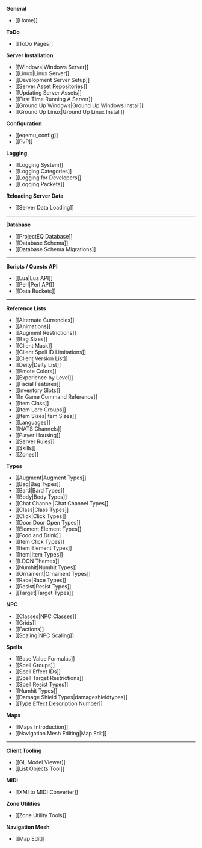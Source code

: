 **General**
* [[Home]]

**ToDo**
* [[ToDo Pages]]

**Server Installation**
* [[Windows|Windows Server]]
* [[Linux|Linux Server]]
* [[Development Server Setup]]
* [[Server Asset Repositories]]
* [[Updating Server Assets]]
* [[First Time Running A Server]]
* [[Ground Up Windows|Ground Up Windows Install]]
* [[Ground Up Linux|Ground Up Linux Install]]

**Configuration**
* [[eqemu_config]]
* [[PvP]]

**Logging**
* [[Logging System]]
* [[Logging Categories]]
* [[Logging for Developers]]
* [[Logging Packets]]

**Reloading Server Data**
* [[Server Data Loading]]

---

**Database**
* [[ProjectEQ Database]]
* [[Database Schema]]
* [[Database Schema Migrations]]
---
**Scripts / Quests API**
* [[Lua|Lua API]]
* [[Perl|Perl API]]
* [[Data Buckets]]
---
**Reference Lists**
* [[Alternate Currencies]]
* [[Animations]]
* [[Augment Restrictions]]
* [[Bag Sizes]]
* [[Client Mask]]
* [[Client Spell ID Limitations]]
* [[Client Version List]]
* [[Deity|Deity List]]
* [[Emote Colors]]
* [[Experience by Level]]
* [[Facial Features]]
* [[Inventory Slots]]
* [[In Game Command Reference]]
* [[Item Class]]
* [[Item Lore Groups]]
* [[Item Sizes|Item Sizes]]
* [[Languages]]
* [[NATS Channels]]
* [[Player Housing]]
* [[Server Rules]]
* [[Skills]]
* [[Zones]]

**Types**
* [[Augment|Augment Types]]
* [[Bag|Bag Types]]
* [[Bard|Bard Types]]
* [[Body|Body Types]]
* [[Chat Channel|Chat Channel Types]]
* [[Class|Class Types]]
* [[Click|Click Types]]
* [[Door|Door Open Types]]
* [[Element|Element Types]]
* [[Food and Drink]]
* [[Item Click Types]]
* [[Item Element Types]]
* [[Item|Item Types]]
* [[LDON Themes]]
* [[Numhit|Numhit Types]]
* [[Ornament|Ornament Types]]
* [[Race|Race Types]]
* [[Resist|Resist Types]]
* [[Target|Target Types]]

**NPC**
* [[Classes|NPC Classes]]
* [[Grids]]
* [[Factions]]
* [[Scaling|NPC Scaling]]

**Spells**
* [[Base Value Formulas]]
* [[Spell Groups]]
* [[Spell Effect IDs]]
* [[Spell Target Restrictions]]
* [[Spell Resist Types]]
* [[Numhit Types]]
* [[Damage Shield Types|damageshieldtypes]]
* [[Type Effect Description Number]]

**Maps**
* [[Maps Introduction]]
* [[Navigation Mesh Editing|Map Edit]]

---

**Client Tooling**
* [[GL Model Viewer]]
* [[List Objects Tool]]

**MIDI**
* [[XMI to MIDI Converter]]

**Zone Utilities**
* [[Zone Utility Tools]]

**Navigation Mesh**
* [[Map Edit]]